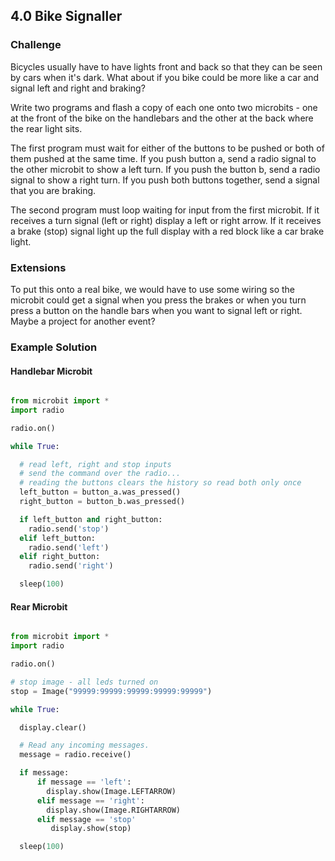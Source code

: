 ## 4.0 Bike Signaller

### Challenge

Bicycles usually have to have lights front and back so that they can be seen by cars when it's dark. What about if you bike could be more like a car and signal left and right and braking?

Write two programs and flash a copy of each one onto two microbits - one at the front of the bike on the handlebars and the other at the back where the rear light sits.

The first program must wait for either of the buttons to be pushed or both of them pushed at the same time. If you push button a, send a radio signal to the other microbit to show a left turn. If you push the button b, send a radio signal to show a right turn. If you push both buttons together, send a signal that you are braking.

The second program must loop waiting for input from the first microbit. If it receives a turn signal (left or right) display a left or right arrow. If it receives a brake (stop) signal light up the full display with a red block like a car brake light.


### Extensions

To put this onto a real bike, we would have to use some wiring so the microbit could get a signal when you press the brakes or when you turn press a button on the handle bars when you want to signal left or right. Maybe a project for another event?


### Example Solution

#### Handlebar Microbit

```python

from microbit import *
import radio

radio.on()

while True:

  # read left, right and stop inputs
  # send the command over the radio...
  # reading the buttons clears the history so read both only once
  left_button = button_a.was_pressed()
  right_button = button_b.was_pressed()

  if left_button and right_button:
    radio.send('stop')
  elif left_button:
    radio.send('left')
  elif right_button:
    radio.send('right')

  sleep(100)

```

#### Rear Microbit

```python

from microbit import *
import radio

radio.on()

# stop image - all leds turned on
stop = Image("99999:99999:99999:99999:99999")

while True:

  display.clear()

  # Read any incoming messages.
  message = radio.receive()

  if message:
      if message == 'left':
        display.show(Image.LEFTARROW)
      elif message == 'right':
        display.show(Image.RIGHTARROW)
      elif message == 'stop'
         display.show(stop)

  sleep(100)

```
